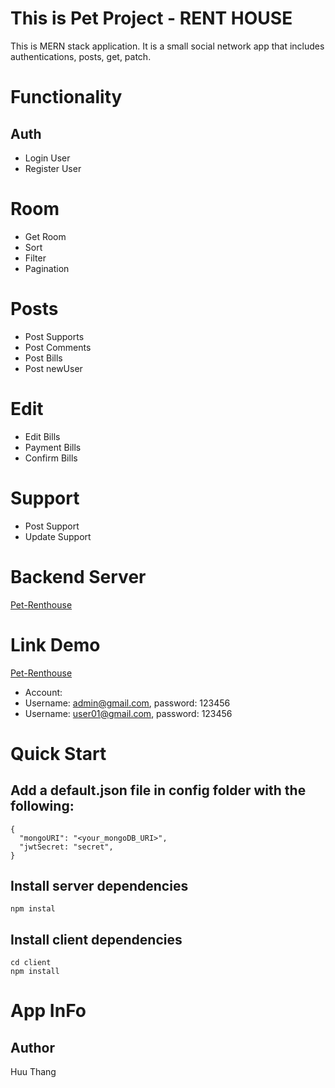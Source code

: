 # This is Pet Project - RENT HOUSE

This is MERN stack application. It is a small social network app that includes authentications, posts, get, patch.

# Functionality

## Auth

* Login User
* Register User

# Room

* Get Room
* Sort
* Filter
* Pagination

# Posts

* Post Supports
* Post Comments
* Post Bills
* Post newUser

# Edit

* Edit Bills
* Payment Bills
* Confirm Bills

# Support
* Post Support
* Update Support

# Backend Server
[Pet-Renthouse](https://renthouse-pet-project.herokuapp.com/)

# Link Demo
[Pet-Renthouse](https://romantic-einstein-616da5.netlify.app/)
* Account:
* Username: admin@gmail.com, password: 123456
* Username: user01@gmail.com, password: 123456

# Quick Start
## Add a default.json file in config folder with the following:
```
{
  "mongoURI": "<your_mongoDB_URI>",
  "jwtSecret: "secret",
}
```

## Install server dependencies
```
npm instal
```

## Install client dependencies
```
cd client 
npm install
```

# App InFo
## Author
Huu Thang

